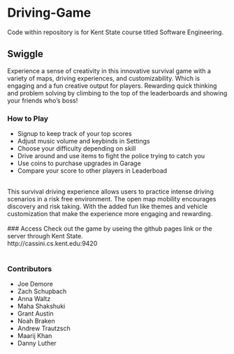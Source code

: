 # Driving-Game
Code within repository is for Kent State course titled Software Engineering. 
<br/>
## Swiggle
Experience a sense of creativity in this innovative survival game with a variety of maps, driving experiences, and customizability. Which is engaging and a fun creative output for players. Rewarding quick thinking and problem solving by climbing to the top of the leaderboards and showing your friends who’s boss!
### How to Play
* Signup to keep track of your top scores
* Adjust music volume and keybinds in Settings
* Choose your difficulty depending on skill
* Drive around and use items to fight the police trying to catch you
* Use coins to purchase upgrades in Garage
* Compare your score to other players in Leaderboad
<br/>
This survival driving experience allows users to practice intense driving scenarios in a risk free environment. The open map mobility encourages discovery and risk taking. With the added fun like themes and vehicle customization that make the experience more engaging and rewarding.
<br/>
<br/>
### Access
Check out the game by useing the github pages link or the server through Kent State.<br/>
http://cassini.cs.kent.edu:9420<br/>
<br/>


### Contributors
* Joe Demore
* Zach Schupbach
* Anna Waltz
* Maha Shakshuki 
* Grant Austin 
* Noah Braken 
* Andrew Trautzsch
* Maarij Khan 
* Danny Luther